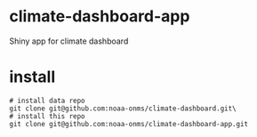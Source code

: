 # climate-dashboard-app
Shiny app for climate dashboard


# install
```
# install data repo
git clone git@github.com:noaa-onms/climate-dashboard.git\
# install this repo
git clone git@github.com:noaa-onms/climate-dashboard-app.git
```
